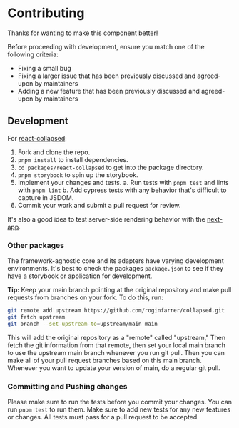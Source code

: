 # Contributing

Thanks for wanting to make this component better!

Before proceeding with development, ensure you match one of the following criteria:

- Fixing a small bug
- Fixing a larger issue that has been previously discussed and agreed-upon by maintainers
- Adding a new feature that has been previously discussed and agreed-upon by maintainers

## Development

For [react-collapsed](/packages/react-collapsed):

1.  Fork and clone the repo.
1.  `pnpm install` to install dependencies.
1.  `cd packages/react-collapsed` to get into the package directory.
1.  `pnpm storybook` to spin up the storybook.
1.  Implement your changes and tests.
    a. Run tests with `pnpm test` and lints with `pnpm lint`
    b. Add cypress tests with any behavior that's difficult to capture in JSDOM.
1.  Commit your work and submit a pull request for review.

It's also a good idea to test server-side rendering behavior with the [next-app](/packages/next-app).

### Other packages

The framework-agnostic core and its adapters have varying development environments. It's best to check the packages `package.json` to see if they have a storybook or application for development.

**Tip:** Keep your main branch pointing at the original repository and make pull requests from branches on your fork. To do this, run:

```bash
git remote add upstream https://github.com/roginfarrer/collapsed.git
git fetch upstream
git branch --set-upstream-to=upstream/main main
```

This will add the original repository as a "remote" called "upstream," Then fetch the git information from that remote, then set your local main branch to use the upstream main branch whenever you run git pull. Then you can make all of your pull request branches based on this main branch. Whenever you want to update your version of main, do a regular git pull.

### Committing and Pushing changes

Please make sure to run the tests before you commit your changes. You can run `pnpm test` to run them. Make sure to add new tests for any new features or changes. All tests must pass for a pull request to be accepted.
